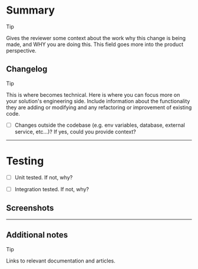 # Summary

> [!TIP]
> Gives the reviewer some context about the work why this change is being made, and WHY you are doing this. This field goes more into the product perspective.

## Changelog

> [!TIP]
> This is where becomes technical. Here is where you can focus more on your solution's engineering side. Include information about the functionality they are adding or modifying and any refactoring or improvement of existing code.

- [ ] Changes outside the codebase (e.g. env variables, database, external service, etc...)? If yes, could you provide context?

---

# Testing

- [ ] Unit tested. If not, why?

- [ ] Integration tested. If not, why?

## Screenshots

---

## Additional notes

> [!TIP]
> Links to relevant documentation and articles.
